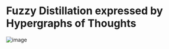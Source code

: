 # Fuzzy Distillation expressed by Hypergraphs of Thoughts
![image](https://github.com/user-attachments/assets/791466f6-2fd2-4772-a31a-45207238cff6)
